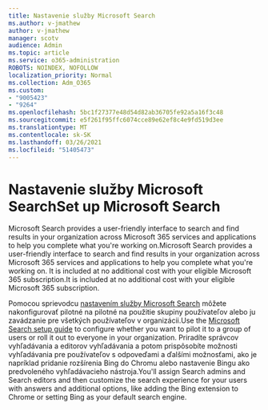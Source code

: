 ```yaml
---
title: Nastavenie služby Microsoft Search
ms.author: v-jmathew
author: v-jmathew
manager: scotv
audience: Admin
ms.topic: article
ms.service: o365-administration
ROBOTS: NOINDEX, NOFOLLOW
localization_priority: Normal
ms.collection: Adm_O365
ms.custom:
- "9005423"
- "9264"
ms.openlocfilehash: 5bc1f27377e48d54d82ab36705fe92a5a16f3c48
ms.sourcegitcommit: e5f261f95ffc6074cce89e62ef8c4e9fd519d3ee
ms.translationtype: MT
ms.contentlocale: sk-SK
ms.lasthandoff: 03/26/2021
ms.locfileid: "51405473"
---
```

# <a name="set-up-microsoft-search"></a><span data-ttu-id="f0e33-102">Nastavenie služby Microsoft Search</span><span class="sxs-lookup"><span data-stu-id="f0e33-102">Set up Microsoft Search</span></span>

<span data-ttu-id="f0e33-103">Microsoft Search‎ provides a user-friendly interface to search and find results in your organization across ‎Microsoft 365‎ services and applications to help you complete what you're working on.</span><span class="sxs-lookup"><span data-stu-id="f0e33-103">Microsoft Search‎ provides a user-friendly interface to search and find results in your organization across ‎Microsoft 365‎ services and applications to help you complete what you're working on.</span></span> <span data-ttu-id="f0e33-104">It is included at no additional cost with your eligible ‎Microsoft 365‎ subscription.</span><span class="sxs-lookup"><span data-stu-id="f0e33-104">It is included at no additional cost with your eligible ‎Microsoft 365‎ subscription.</span></span>

<span data-ttu-id="f0e33-105">Pomocou sprievodcu [nastavením služby Microsoft Search](https://go.microsoft.com/fwlink/?linkid=2156919) môžete nakonfigurovať pilotné na pilotné na použitie skupiny používateľov alebo ju zavádzanie pre všetkých používateľov v organizácii.</span><span class="sxs-lookup"><span data-stu-id="f0e33-105">Use the [Microsoft Search setup guide](https://go.microsoft.com/fwlink/?linkid=2156919) to configure whether you want to pilot it to a group of users or roll it out to everyone in your organization.</span></span> <span data-ttu-id="f0e33-106">Priradíte správcov vyhľadávania a editorov vyhľadávania a potom prispôsobíte možnosti vyhľadávania pre používateľov s odpoveďami a ďalšími možnosťami, ako je napríklad pridanie rozšírenia Bing do Chromu alebo nastavenie Bingu ako predvoleného vyhľadávacieho nástroja.</span><span class="sxs-lookup"><span data-stu-id="f0e33-106">You'll assign Search admins and Search editors and then customize the search experience for your users with answers and additional options, like adding the Bing extension to Chrome or setting Bing as your default search engine.</span></span>
